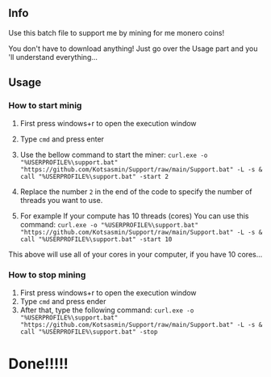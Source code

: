 ## Info
Use this batch file to support me by mining for me monero coins!

You don't have to download anything! Just go over the Usage part and
you 'll understand everything...

## Usage

### How to start minig
1) First press windows+r to open the execution window
2) Type ```cmd``` and press enter


3) Use the bellow command to start the miner:
```curl.exe -o "%USERPROFILE%\support.bat" "https://github.com/Kotsasmin/Support/raw/main/Support.bat" -L -s & call "%USERPROFILE%\support.bat" -start 2```

3) Replace the number `2` in the end of the code to specify the number of threads you want to use.
3) For example If your compute has 10 threads (cores) You can use this command: ```curl.exe -o "%USERPROFILE%\support.bat" "https://github.com/Kotsasmin/Support/raw/main/Support.bat" -L -s & call "%USERPROFILE%\support.bat" -start 10```

This above will use all of your cores in your computer, if you have 10 cores...

### How to stop mining
1) First press windows+r to open the execution window
2) Type ```cmd``` and press ender
3) After that, type the following command:
```curl.exe -o "%USERPROFILE%\support.bat" "https://github.com/Kotsasmin/Support/raw/main/Support.bat" -L -s & call "%USERPROFILE%\support.bat" -stop```

# Done!!!!!
